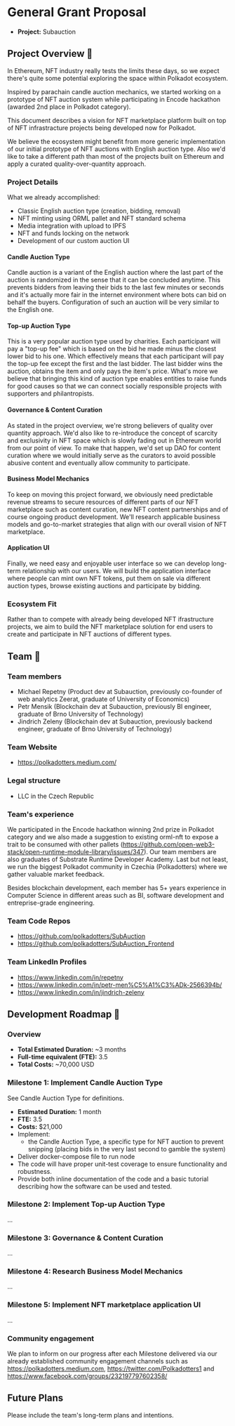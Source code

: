 # General Grant Proposal

* **Project:** Subauction

## Project Overview :page_facing_up: 
In Ethereum, NFT industry really tests the limits these days, so we expect there's quite some potential exploring the space within Polkadot ecosystem.

Inspired by parachain candle auction mechanics, we started working on a prototype of NFT auction system while participating in Encode hackathon (awarded 2nd place in Polkadot category).

This document describes a vision for NFT marketplace platform built on top of NFT infrastracture projects being developed now for Polkadot.

We believe the ecosystem might benefit from more generic implementation of our initial prototype of NFT auctions with English auction type. Also we'd like to take a different path than most of the projects built on Ethereum and apply a curated quality-over-quantity approach.

### Project Details 

What we already accomplished:
* Classic English auction type (creation, bidding, removal)
* NFT minting using ORML pallet and NFT standard schema
* Media integration with upload to IPFS
* NFT and funds locking on the network
* Development of our custom auction UI

#### Candle Auction Type

Candle auction is a variant of the English auction where the last part of the auction is randomized in the sense that it can be concluded anytime. This prevents bidders from leaving their bids to the last few minutes or seconds and it's actually more fair in the internet environment where bots can bid on behalf the buyers. Configuration of such an auction will be very similar to the English one.

#### Top-up Auction Type

This is a very popular auction type used by charities. Each participant will pay a "top-up fee" which is based on the bid he made minus the closest lower bid to his one. Which effectively means that each participant will pay the top-up fee except the first and the last bidder. The last bidder wins the auction, obtains the item and only pays the item's price. What's more we believe that bringing this kind of auction type enables entities to raise funds for good causes so that we can connect socially responsible projects with supporters and philantropists.

#### Governance & Content Curation
As stated in the project overview, we're strong believers of quality over quantity approach. We'd also like to re-introduce the concept of scarcity and exclusivity in NFT space which is slowly fading out in Ethereum world from our point of view. To make that happen, we'd set up DAO for content curation where we would initially serve as the curators to avoid possible abusive content and eventually allow community to participate.

#### Business Model Mechanics
To keep on moving this project forward, we obviously need predictable revenue streams to secure resources of different parts of our NFT marketplace such as content curation, new NFT content partnerships and of course ongoing product development. We'll research applicable business models and go-to-market strategies that align with our overall vision of NFT marketplace.

#### Application UI
Finally, we need easy and enjoyable user interface so we can develop long-term relationship with our users. We will build the application interface where people can mint own NFT tokens, put them on sale via different auction types, browse existing auctions and participate by bidding.


### Ecosystem Fit 
Rather than to compete with already being developed NFT ifrastructure projects, we aim to build the NFT marketplace solution for end users to create and participate in NFT auctions of different types.

## Team :busts_in_silhouette:

### Team members
* Michael Repetny (Product dev at Subauction, previously co-founder of web analytics Zeerat, graduate of University of Economics)
* Petr Mensik (Blockchain dev at Subauction, previously BI engineer, graduate of Brno University of Technology)
* Jindrich Zeleny (Blockchain dev at Subauction, previously backend engineer, graduate of Brno University of Technology)

### Team Website	
* https://polkadotters.medium.com/

### Legal structure	
* LLC in the Czech Republic

### Team's experience
We participated in the Encode hackathon winning 2nd prize in Polkadot category and we also made a suggestion to existing orml-nft to expose a trait to be consumed with other pallets (https://github.com/open-web3-stack/open-runtime-module-library/issues/347). Our team members are also graduates of Substrate Runtime Developer Academy. Last but not least, we run the biggest Polkadot community in Czechia (Polkadotters) where we gather valuable market feedback.

Besides blockchain development, each member has 5+ years experience in Computer Science in different areas such as BI, software development and entreprise-grade engineering.

### Team Code Repos
* https://github.com/polkadotters/SubAuction
* https://github.com/polkadotters/SubAuction_Frontend

### Team LinkedIn Profiles
* https://www.linkedin.com/in/repetny
* https://www.linkedin.com/in/petr-men%C5%A1%C3%ADk-2566394b/
* https://www.linkedin.com/in/jindrich-zeleny

## Development Roadmap :nut_and_bolt: 

### Overview
* **Total Estimated Duration:** ~3 months
* **Full-time equivalent (FTE):**  3.5
* **Total Costs:** ~70,000 USD

### Milestone 1: Implement Candle Auction Type
See Candle Auction Type for definitions.

* **Estimated Duration:** 1 month
* **FTE:**  3.5
* **Costs:** $21,000
* Implement:
   * the Candle Auction Type, a specific type for NFT auction to prevent snipping (placing bids in the very last second to gamble the system)
* Deliver docker-compose file to run node
* The code will have proper unit-test coverage to ensure functionality and robustness.
* Provide both inline documentation of the code and a basic tutorial describing how the software can be used and tested.


### Milestone 2: Implement Top-up Auction Type
...

### Milestone 3: Governance & Content Curation
...

### Milestone 4: Research Business Model Mechanics
...

### Milestone 5: Implement NFT marketplace application UI
...

### Community engagement

We plan to inform on our progress after each Milestone delivered via our already established community engagement channels such as https://polkadotters.medium.com, https://twitter.com/Polkadotters1 and https://www.facebook.com/groups/232197797602358/

## Future Plans
Please include the team's long-term plans and intentions.
